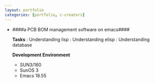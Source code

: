 ```yaml
---
layout: portfolio
categories: [portfolio, c-creators]
---
```


- ####a PCB BOM management software on emacs####

  **Tasks**
  : Understanding lisp
  : Understanding elisp
  : Understanding database

  **Development Environment**

  - SUN3/160
  - SunOS 3
  - Emacs 18.55

